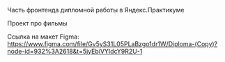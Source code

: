 Часть фронтенда дипломной работы в Яндекс.Практикуме 

Проект про фильмы

Ссылка на макет Figma: https://www.figma.com/file/Gv5yS31L05PLaBzgo1dr1W/Diploma-(Copy)?node-id=932%3A2618&t=5jyEbiVYIdcY9R2U-1